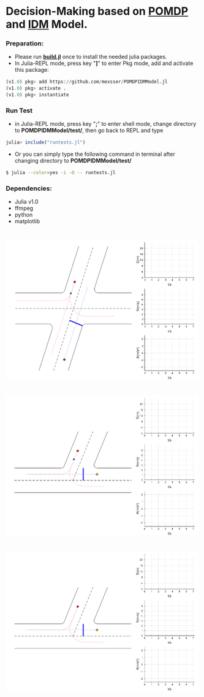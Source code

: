 # Decision-Making based on [POMDP](https://en.wikipedia.org/wiki/Partially_observable_Markov_decision_process) and [IDM](https://en.wikipedia.org/wiki/Intelligent_driver_model) Model.
### Preparation:  
- Please run [**build.jl**](deps/build.jl) once to install the needed julia packages.  
- In Julia-REPL mode, press key "**]**" to enter Pkg mode, add and activate this package:
```julia
(v1.0) pkg> add https://github.com/mexsser/POMDPIDMModel.jl
(v1.0) pkg> activate .
(v1.0) pkg> instantiate
```
### Run Test
- in Julia-REPL mode, press key "**;**" to enter shell mode, change directory to **POMDPIDMModel/test/**, then go back to REPL and type
```julia
julia> include("runtests.jl")
```
- Or you can simply type the following command in terminal after changing directory to **POMDPIDMModel/test/**
```bash
$ julia --color=yes -i -O -- runtests.jl
```
### Dependencies:
- Julia v1.0  
- ffmpeg
- python
- matplotlib
#
![Crossroad](test/output/Crossroad.R1R3.Passive.gif)
#
![TJunction](test/output/TJunction.R1R3.Passive.gif)
#
![TJunction](test/output/TJunction.R1R2.Passive.gif)
